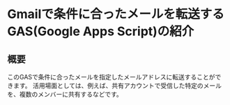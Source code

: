 # Gmailで条件に合ったメールを転送するGAS(Google Apps Script)の紹介

## 概要

このGASで条件に合ったメールを指定したメールアドレスに転送することができます。
活用場面としては、例えば、共有アカウントで受信した特定のメールを、複数のメンバーに共有するなどです。
